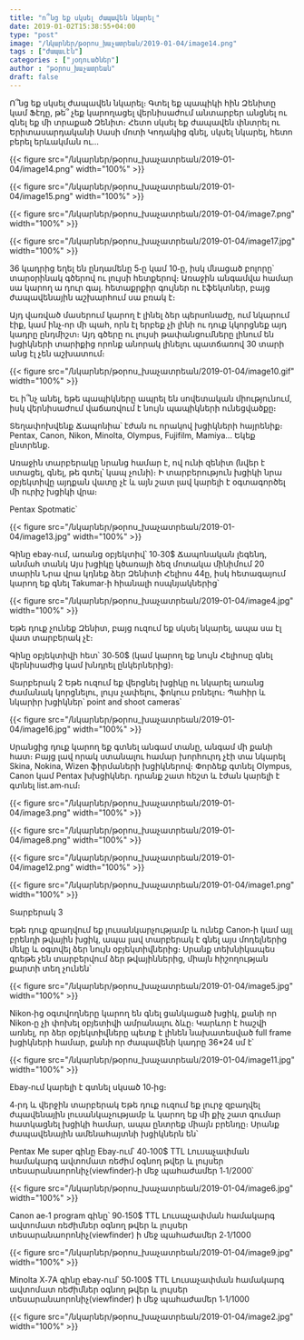```yaml
---
title: "ո՞նց եք սկսել ժապավեն նկարել"
date: 2019-01-02T15:38:55+04:00
type: "post"
image: "/նկարներ/թօրոս_խաչատրեան/2019-01-04/image14.png"
tags : ["ժապաւէն"]
categories : ["յօդուածներ"]
author : "թօրոս_խաչատրեան"
draft: false
---
```


Ո՞նց եք սկսել ժապավեն նկարել։ Գտել եք պապիկի հին Զենիտը կամ Ֆէդը, թե՞ չեք կարողացել վերնիսաժում անտարբեր անցնել ու գնել եք մի տրաքած Զենիտ։ Հետո սկսել եք ժապավեն փնտրել ու Երիտասարդականի Սասի մոտի Կոդակից գնել, սկսել նկարել, հետո բերել երևակման ու…

{{< figure src="/նկարներ/թօրոս_խաչատրեան/2019-01-04/image14.png" width="100%" >}}

{{< figure src="/նկարներ/թօրոս_խաչատրեան/2019-01-04/image15.png" width="100%" >}}

{{< figure src="/նկարներ/թօրոս_խաչատրեան/2019-01-04/image7.png" width="100%" >}}

{{< figure src="/նկարներ/թօրոս_խաչատրեան/2019-01-04/image17.jpg" width="100%" >}}

36 կադրից եղել են ընդամենը 5֊ը կամ 10֊ը, իսկ մնացած բոլորը՝ տարօրինակ գծերով ու լույսի հետքերով։ Առաջին անգամվա համար սա կարող ա դուր գալ․ հետաքրքիր գույներ ու էֆեկտներ, բայց ժապավենային աշխարհում սա բռակ է։ 

Այդ վառված մասերում կարող է լինել ձեր պերսոնաժը, ում նկարում էիք, կամ ինչ֊որ մի պահ, որն էլ երբեք չի լինի ու դուք կկորցնեք այդ կադրը ընդմիշտ։ 
Այդ գծերը ու լույսի թափանցումները լինում են խցիկների տարիքից որոնք անորակ լինելու պատճառով 30 տարի անց էլ չեն աշխատում։

{{< figure src="/նկարներ/թօրոս_խաչատրեան/2019-01-04/image10.gif" width="100%" >}}

Եւ ի՞նչ անել, եթե պապիկները ապրել են սովետական միությունում, իսկ վերնիսաժում վաճառվում է նույն պապիկների ունեցվածքը։

Տեղափոխվենք Ճապոնիա՝ էժան ու որակով խցիկների հայրենիք։ 
Pentax, Canon, Nikon, Minolta, Olympus, Fujifilm, Mamiya…
Եկեք ընտրենք․

Առաջին տարբերակը նրանց համար է, ով ունի զենիտ (նվեր է ստացել, գնել, թե գտել՝ կապ չունի)։ Ի տարբերություն խցիկի նրա օբյեկտիվը այդքան վատը չէ և այն շատ լավ կարելի է օգտագործել մի ուրիշ խցիկի վրա։

Pentax Spotmatic՝

{{< figure src="/նկարներ/թօրոս_խաչատրեան/2019-01-04/image13.jpg" width="100%" >}}

Գինը ebay֊ում, առանց օբյեկտիվ՝ 10֊30$
Ճապոնական լեգենդ, անմահ տանկ 
Այս խցիկը կծառայի ձեզ մոտակա մինիմում 20 տարին 
Նրա վրա կդնեք ձեր Զենիտի Հելիոս 44ը, իսկ հետագայում կարող եք գնել Takumar֊ի հիանալի ոսպնյակներից՝

{{< figure src="/նկարներ/թօրոս_խաչատրեան/2019-01-04/image4.jpg" width="100%" >}}

Եթե դուք չունեք Զենիտ, բայց ուզում եք սկսել նկարել, ապա սա էլ վատ տարբերակ չէ։

Գինը օբյեկտիվի հետ՝ 30֊50$ (կամ կարող եք նույն Հելիոսը գնել վերնիսաժից կամ խնդրել ընկերներից)։

Տարբերակ 2
Եթե ուզում եք վերցնել խցիկը ու նկարել առանց ժամանակ կորցնելու, լույս չափելու, ֆոկուս բռնելու։
Պահիր և նկարիր խցիկներ՝ point and shoot cameras՝

{{< figure src="/նկարներ/թօրոս_խաչատրեան/2019-01-04/image16.jpg" width="100%" >}}

Սրանցից դուք կարող եք գտնել անգամ տանը, անգամ մի քանի հատ։ Բայց լավ որակ ստանալու համար խորհուրդ չէի տա նկարել Skina, Nokina, Wizen ֆիրմաների խցիկներով։ Փորձեք գտնել Olympus, Canon կամ Pentax խխցիկներ․ դրանք շատ հեշտ և էժան կարելի է գտնել list.am֊ում։

{{< figure src="/նկարներ/թօրոս_խաչատրեան/2019-01-04/image3.png" width="100%" >}}

{{< figure src="/նկարներ/թօրոս_խաչատրեան/2019-01-04/image8.png" width="100%" >}}

{{< figure src="/նկարներ/թօրոս_խաչատրեան/2019-01-04/image12.png" width="100%" >}}

{{< figure src="/նկարներ/թօրոս_խաչատրեան/2019-01-04/image1.png" width="100%" >}}

Տարբերակ 3

Եթե դուք զբաղվում եք լուսանկարչությամբ և ունեք Canon֊ի կամ այլ բրենդի թվային խցիկ, ապա լավ տարբերակ է գնել այս մոդելներից մեկը և օգտվել ձեր նույն օբյեկտիվներից։
Սրանք տեխնիկապես գրեթե չեն տարբերվում ձեր թվայիններից, միայն հիշողության քարտի տեղ չունեն՝

{{< figure src="/նկարներ/թօրոս_խաչատրեան/2019-01-04/image5.jpg" width="100%" >}}

Nikon֊ից օգտվողները կարող են գնել ցանկացած խցիկ, քանի որ Nikon֊ը չի փոխել օբյետիվի ամրանալու ձևը։ Կարևոր է հաշվի առնել, որ ձեր օբյեկտիվները պետք է լինեն նախատեսված full frame խցիկների համար, քանի որ ժապավենի կադրը 36*24 սմ է՝

{{< figure src="/նկարներ/թօրոս_խաչատրեան/2019-01-04/image11.jpg" width="100%" >}}

Ebay֊ում կարելի է գտնել սկսած 10֊ից։

4֊րդ և վերջին տարբերակ
Եթե դուք ուզում եք լուրջ  զբաղվել ժպավենային լուսանկաչությամբ և կարող եք մի քիչ շատ գումար հատկացնել խցիկի համար, ապա ընտրեք միայն բրենդը։
Սրանք ժապավենային ամենահայտնի խցիկներն են՝

Pentax Me super
գինը Ebay֊ում՝ 40֊100$
TTL Լուսաչափման համակարգ 
ավտոմատ ռեժիմ 
օգնող թվեր և լույսեր տեսարանաորոնիչ(viewfinder)֊ի մեջ
պահաժամեր 1֊1/2000՝

{{< figure src="/նկարներ/թօրոս_խաչատրեան/2019-01-04/image6.jpg" width="100%" >}}

Canon ae֊1 program 
գինը՝ 90֊150$
TTL Լուսաչափման համակարգ 
ավտոմատ ռեժիմներ 
օգնող թվեր և լույսեր տեսարանաորոնիչ(viewfinder) ի մեջ
պահաժամեր 2֊1/1000

{{< figure src="/նկարներ/թօրոս_խաչատրեան/2019-01-04/image9.jpg" width="100%" >}}

Minolta X֊7A 
գինը ebay֊ում՝ 50֊100$
TTL Լուսաչափման համակարգ 
ավտոմատ ռեժիմներ 
օգնող թվեր և լույսեր տեսարանաորոնիչ(viewfinder) ի մեջ
պահաժամեր 1֊1/1000

{{< figure src="/նկարներ/թօրոս_խաչատրեան/2019-01-04/image2.jpg" width="100%" >}}





